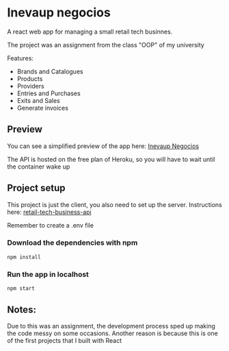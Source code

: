 # Inevaup negocios

A react web app for managing a small retail tech businnes.

The project was an assignment from the class "OOP" of my university

Features:

- Brands and Catalogues
- Products
- Providers
- Entries and Purchases
- Exits and Sales
- Generate invoices

## Preview

You can see a simplified preview of the app here: [Inevaup Negocios](https://inevaup-negocios.netlify.app/login)

The API is hosted on the free plan of Heroku, so you will have to wait until the container wake up

## Project setup

This project is just the client, you also need to set up the server.
Instructions here: [retail-tech-business-api](https://github.com/dgop92/retail-tech-business-api)

Remember to create a .env file

### Download the dependencies with npm

```
npm install
```

### Run the app in localhost

```
npm start
```

## Notes:

Due to this was an assignment, the development process sped up making
the code messy on some occasions. Another reason is because this is
one of the first projects that I built with React
